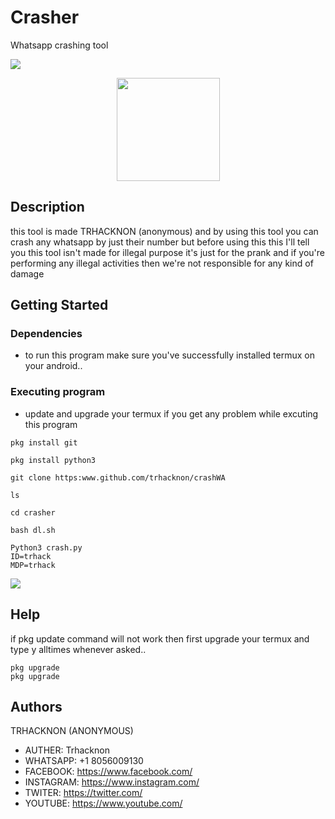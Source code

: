 # Crasher
Whatsapp crashing tool

<img src="https://img.shields.io/badge/trhacknon--crasher-brightgreen"><br>
<div>
		  <center><img style="width: 165px;" src="https://b.top4top.io/p_210130c5s0.gif" /></center>
	</div>



## Description

this tool is made TRHACKNON (anonymous) and by using this tool you can crash any whatsapp by just their number but before using this this I'll tell you this tool isn't made for illegal purpose it's just for the prank and if you're performing any illegal activities then we're not responsible for any kind of damage 

## Getting Started

### Dependencies

* to run this program make sure you've successfully installed termux on your android..







### Executing program

* update and upgrade your termux if you get any problem while excuting this program
```
pkg install git
```
```
pkg install python3
```
```
git clone https:www.github.com/trhacknon/crashWA
```
```
ls 
```
```
cd crasher
```
```
bash dl.sh
```
```
Python3 crash.py
ID=trhack
MDP=trhack

```

<img src="https://github.com/trhacknonimous/crasher/blob/master/received_488292042806215.jpeg"><br>


## Help

if pkg update command will not work then first upgrade your termux and type y alltimes whenever asked..
```
pkg upgrade
pkg upgrade
```

## Authors

TRHACKNON (ANONYMOUS)

* AUTHER: Trhacknon 
* WHATSAPP: +1 8056009130
* FACEBOOK: https://www.facebook.com/
* INSTAGRAM: https://www.instagram.com/
* TWITER: https://twitter.com/
* YOUTUBE: https://www.youtube.com/

